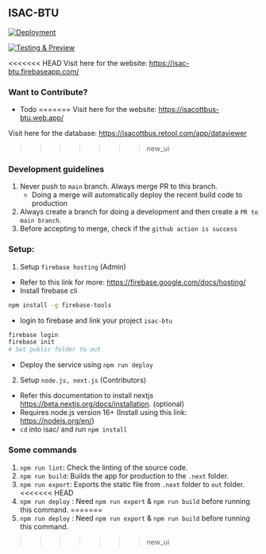 ## ISAC-BTU
[![Deployment](https://github.com/VinayIN/isac/actions/workflows/merge.yml/badge.svg)](https://github.com/VinayIN/isac/actions/workflows/merge.yml)

[![Testing & Preview](https://github.com/VinayIN/isac/actions/workflows/pull-request.yml/badge.svg)](https://github.com/VinayIN/isac/actions/workflows/pull-request.yml)

<<<<<<< HEAD
Visit here for the website: https://isac-btu.firebaseapp.com/
### Want to Contribute?
- Todo
=======
Visit here for the website: https://isacottbus-btu.web.app/

Visit here for the database: https://isacottbus.retool.com/app/dataviewer

>>>>>>> new_ui
### Development guidelines
1. Never push to `main` branch. Always merge PR to this branch.
    - Doing a merge will automatically deploy the recent build code to production
2. Always create a branch for doing a development and then create a `PR to main branch`.
3. Before accepting to merge, check if the `github action is success`

### Setup:
1. Setup `firebase hosting` (Admin)

- Refer to this link for more: https://firebase.google.com/docs/hosting/
- Install firebase cli
```bash
npm install -g firebase-tools
```
- login to firebase and link your project `isac-btu`
```bash
firebase login
firebase init
# Set public folder to out
```
- Deploy the service using `npm run deploy`

2. Setup `node.js, next.js` (Contributors) 

- Refer this documentation to install nextjs https://beta.nextjs.org/docs/installation. (optional)
- Requires node.js version 16+ (Install using this link: https://nodejs.org/en/)
- `cd` into isac/ and run `npm install`

### Some commands
1. `npm run lint`: Check the linting of the source code.
2. `npm run build`: Builds the app for production to the `.next` folder.
3. `npm run export`: Exports the static file from `.next` folder to `out` folder.
<<<<<<< HEAD
4. `npm run deploy` : Need `npm run export` & `npm run build` before running this command.
=======
4. `npm run deploy` : Need `npm run export` & `npm run build` before running this command.
>>>>>>> new_ui
